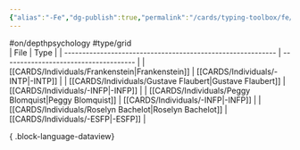 ```yaml
---
{"alias":"-Fe","dg-publish":true,"permalink":"/cards/typing-toolbox/fe/","dgPassFrontmatter":true,"created":"2023-02-26T21:13:43.805+01:00","updated":"2023-05-28T12:44:16.685+02:00"}
---
```


#on/depthpsychology #type/grid  
 | File                                                        | Type                                  |
| ----------------------------------------------------------- | ------------------------------------- |
| [[CARDS/Individuals/Frankenstein\|Frankenstein]]         | [[CARDS/Individuals/-INTP\|-INTP]] |
| [[CARDS/Individuals/Gustave Flaubert\|Gustave Flaubert]] | [[CARDS/Individuals/-INFP\|-INFP]] |
| [[CARDS/Individuals/Peggy Blomquist\|Peggy Blomquist]]   | [[CARDS/Individuals/-INFP\|-INFP]] |
| [[CARDS/Individuals/Roselyn Bachelot\|Roselyn Bachelot]] | [[CARDS/Individuals/-ESFP\|-ESFP]] |

{ .block-language-dataview}
